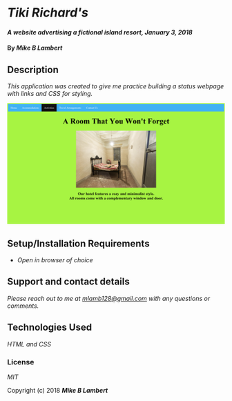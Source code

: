 # _Tiki Richard's_

#### _A website advertising a fictional island resort, January 3, 2018_

#### By _**Mike B Lambert**_

## Description

_This application was created to give me practice building a status webpage with links and CSS for styling._

![Screenshot of accommodations page of website.](./images/screenshot.jpg)

## Setup/Installation Requirements

* _Open in browser of choice_

## Support and contact details

_Please reach out to me at mlamb128@gmail.com with any questions or comments._

## Technologies Used

_HTML and CSS_

### License

*MIT*

Copyright (c) 2018 **_Mike B Lambert_**
